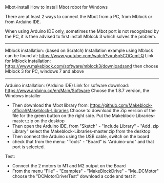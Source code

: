 Mbot-install
How to install Mbot robot for Windows

There are at least 2 ways to connect the Mbot from a PC, from Mblock or from Arduino IDE.

When using Arduino IDE only, sometimes the Mbot port is not recognized by the PC, it is then advised to first install Mblock 3 which solves the problem.

-----------------------------

Mblock installation: (based on Scratch) Installation example using Mblock can be found at: https://www.youtube.com/watch?v=u5p5COCcmLQ Link for Mblock installation: 
https://www.makeblock.com/software/mblock3/downloadsand then choose Mblock 3 for PC, windows 7 and above

-----------------------------

Arduino installation: (Arduino IDE) Link for sofware download: https://www.arduino.cc/en/Main/Software 
Choose the 1.8.7 version, the Windows installer

- Then download the Mbot library from: https://github.com/Makeblock-official/Makeblock-Libraries 
Choose to download the Zip version of the file for the green button on the right side. Put the Makeblock-Libraries-master.zip on the desktop
- Then open the Arduino IDE, from "Sketch" - "Include Library" - "Add .zip Library" select the Makeblock-Libraries-master.zip from the desktop
- Then connect the Arduino using the USB cable, switch on the board 
- check that from the menu: "Tools" - "Board" is "Arduino-uno" and that port is selected.


Test:
- Connect the 2 motors to M1 and M2 output on the Board
- From the menu "File" - "Examples" - "MakeBlockDrive" - "Me_DCMotor" choose the "DCMotorDriverTest" download a code and test it

